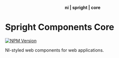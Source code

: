<div align="center">
    <p><b>ni | spright | core</b></p>
</div>

# Spright Components Core

[![NPM Version](https://img.shields.io/npm/v/@ni/spright-components-stratus.svg)](https://www.npmjs.com/package/@ni/spright-components-core)

NI-styled web components for web applications.
